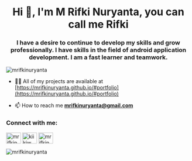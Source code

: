 <h1 align="center">Hi 👋, I'm M Rifki Nuryanta, you can call me Rifki</h1>
<h3 align="center">I have a desire to continue to develop my skills and grow professionally. I have skills in the field of android application development. I am a fast learner and teamwork.</h3>

<p align="left"> <img src="https://komarev.com/ghpvc/?username=mrifkinuryanta&label=Profile%20views&color=0e75b6&style=flat" alt="mrifkinuryanta" /> </p>

- 👨‍💻 All of my projects are available at [https://mrifkinuryanta.github.io/#portfolio](https://mrifkinuryanta.github.io/#portfolio)

- 📫 How to reach me **mrifkinuryanta@gmail.com**

<h3 align="left">Connect with me:</h3>
<p align="left">
<a href="https://linkedin.com/in/mrifkinuryanta" target="blank"><img align="center" src="https://raw.githubusercontent.com/rahuldkjain/github-profile-readme-generator/master/src/images/icons/Social/linked-in-alt.svg" alt="mrifkinuryanta" height="30" width="40" /></a>
<a href="https://www.instagram.com/mrifkinuryanta" target="blank"><img align="center" src="https://raw.githubusercontent.com/rahuldkjain/github-profile-readme-generator/master/src/images/icons/Social/instagram.svg" alt="kiikiw_" height="30" width="40" /></a>
<a href="https://www.hackerrank.com/mrifkinuryanta" target="blank"><img align="center" src="https://raw.githubusercontent.com/rahuldkjain/github-profile-readme-generator/master/src/images/icons/Social/hackerrank.svg" alt="mrifkinuryanta" height="30" width="40" /></a>
</p>

<p><img align="center" src="https://github-readme-streak-stats.herokuapp.com/?user=mrifkinuryanta&" alt="mrifkinuryanta" /></p>
